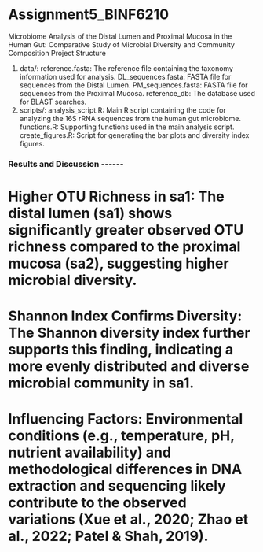 # Assignment5_BINF6210
Microbiome Analysis of the Distal Lumen and Proximal Mucosa in the Human Gut: Comparative Study of Microbial Diversity and Community Composition
Project Structure
1. data/:
reference.fasta: The reference file containing the taxonomy information used for analysis.
DL_sequences.fasta: FASTA file for sequences from the Distal Lumen.
PM_sequences.fasta: FASTA file for sequences from the Proximal Mucosa.
reference_db: The database used for BLAST searches.
2. scripts/:
analysis_script.R: Main R script containing the code for analyzing the 16S rRNA sequences from the human gut microbiome.
functions.R: Supporting functions used in the main analysis script.
create_figures.R: Script for generating the bar plots and diversity index figures.
### Results and Discussion ------

# Higher OTU Richness in sa1: The distal lumen (sa1) shows significantly greater observed OTU richness compared to the proximal mucosa (sa2), suggesting higher microbial diversity.

# Shannon Index Confirms Diversity: The Shannon diversity index  further supports this finding, indicating a more evenly distributed and diverse microbial community in sa1.

# Influencing Factors: Environmental conditions (e.g., temperature, pH, nutrient availability) and methodological differences in DNA extraction and sequencing likely contribute to the observed variations (Xue et al., 2020; Zhao et al., 2022; Patel & Shah, 2019).
